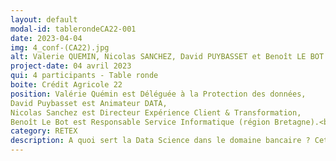 ```yaml
---
layout: default
modal-id: tablerondeCA22-001
date: 2023-04-04
img: 4_conf-(CA22).jpg
alt: Valerie QUEMIN, Nicolas SANCHEZ, David PUYBASSET et Benoît LE BOT
project-date: 04 avril 2023
qui: 4 participants - Table ronde
boite: Crédit Agricole 22
position: Valérie Quémin est Déléguée à la Protection des données, 
David Puybasset est Animateur DATA, 
Nicolas Sanchez est Directeur Expérience Client & Transformation, 
Benoît Le Bot est Responsable Service Informatique (région Bretagne).<br>
category: RETEX
description: A quoi sert la Data Science dans le domaine bancaire ? Cette table ronde réunit quatre experts Data du Crédit Agricole des Côtes d'Armor pour tenter de répondre à cette question. 
---
```


